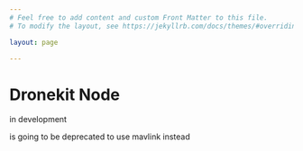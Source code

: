 ```yaml
---
# Feel free to add content and custom Front Matter to this file.
# To modify the layout, see https://jekyllrb.com/docs/themes/#overriding-theme-defaults

layout: page

---
```

<H1>Dronekit Node</H1> 
in development

is going to be deprecated to use mavlink instead